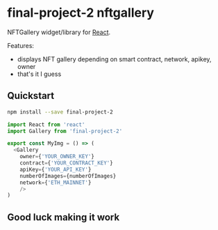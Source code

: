 # final-project-2 nftgallery

NFTGallery widget/library for [React](https://reactjs.org).

Features:

* displays NFT gallery depending on smart contract, network, apikey, owner
* that's it I guess


## Quickstart

```bash
npm install --save final-project-2
```

```javascript
import React from 'react'
import Gallery from 'final-project-2'

export const MyImg = () => (
  <Gallery
    owner={'YOUR_OWNER_KEY'}
    contract={'YOUR_CONTRACT_KEY'}
    apiKey={'YOUR_API_KEY'}
    numberOfImages={numberOfImages}
    network={'ETH_MAINNET'}
    />
)
```

## Good luck making it work